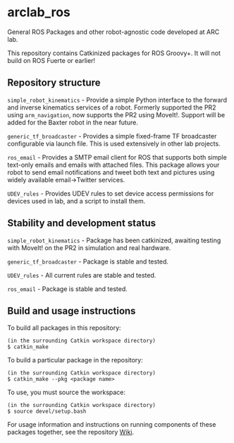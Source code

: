 arclab_ros
==========
General ROS Packages and other robot-agnostic code developed at ARC lab.

This repository contains Catkinized packages for ROS Groovy+. It will not build on ROS Fuerte or earlier!


Repository structure
--------------------

`simple_robot_kinematics` - Provide a simple Python interface to the forward and inverse kinematics services of a robot. Formerly supported the PR2 using `arm_navigation`, now supports the PR2 using MoveIt!. Support will be added for the Baxter robot in the near future.

`generic_tf_broadcaster` - Provides a simple fixed-frame TF broadcaster configurable via launch file. This is used extensively in other lab projects.

`ros_email` - Provides a SMTP email client for ROS that supports both simple text-only emails and emails with attached files. This package allows your robot to send email notifications and tweet both text and pictures using widely available email->Twitter services.

`UDEV_rules` - Provides UDEV rules to set device access permissions for devices used in lab, and a script to install them.


Stability and development status
--------------------------------

`simple_robot_kinematics` - Package has been catkinized, awaiting testing with MoveIt! on the PR2 in simulation and real hardware.

`generic_tf_broadcaster` - Package is stable and tested.

`UDEV_rules` - All current rules are stable and tested.

`ros_email` - Package is stable and tested.


Build and usage instructions
------------------------------
To build all packages in this repository:

```
(in the surrounding Catkin workspace directory)
$ catkin_make
```
To build a particular package in the repository:

```
(in the surrounding Catkin workspace directory)
$ catkin_make --pkg <package name>
```
To use, you must source the workspace:

```
(in the surrounding Catkin workspace directory)
$ source devel/setup.bash
```

For usage information and instructions on running components of these packages together, see the repository [Wiki](https://github.com/WPI-ARC/arclab_ros/wiki).
